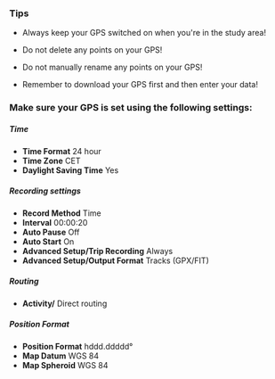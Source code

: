 

### Tips
* Always keep your GPS switched on when you're in the study area!

* Do not delete any points on your GPS!

* Do not manually rename any points on your GPS!

* Remember to download your GPS first and then enter your data!

### Make sure your GPS is set using the following settings:

##### Time 
- **Time Format** 24 hour
- **Time Zone** CET
- **Daylight Saving Time** Yes

##### Recording settings 
- **Record Method** Time
- **Interval** 00:00:20 
- **Auto Pause** Off
- **Auto Start** On
- **Advanced Setup/Trip Recording** Always
- **Advanced Setup/Output Format** Tracks (GPX/FIT)

##### Routing
- **Activity/** Direct routing

##### Position Format
- **Position Format** hddd.ddddd°
- **Map Datum** WGS 84
- **Map Spheroid** WGS 84
